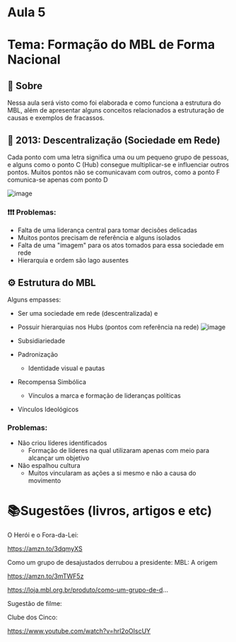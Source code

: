 # Aula 5

# Tema: Formação do MBL de Forma Nacional

## 📓 Sobre
Nessa aula será visto como foi elaborada e como funciona a estrutura do MBL, além de apresentar alguns conceitos relacionados a estruturação de causas e exemplos de fracassos.

## 📆 2013: Descentralização (Sociedade em Rede)
Cada ponto com uma letra significa uma ou um pequeno grupo de pessoas, e alguns como o ponto C (Hub) consegue multiplicar-se e influenciar outros pontos.
Muitos pontos não se comunicavam com outros, como a ponto F comunica-se apenas com ponto D

![image](https://user-images.githubusercontent.com/62779334/120924328-923a5080-c6a9-11eb-9fba-4a400c74c813.png)

### ❗❗❗ Problemas:
- Falta de uma liderança central para tomar decisões delicadas
- Muitos pontos precisam de referência e alguns isolados
- Falta de uma "imagem" para os atos tomados para essa sociedade em rede
- Hierarquia e ordem são lago ausentes

## ⚙️ Estrutura do MBL
Alguns empasses:
- Ser uma sociedade em rede (descentralizada) e
- Possuir hierarquias nos Hubs (pontos com referência na rede) 
![image](https://user-images.githubusercontent.com/62779334/120924991-ce22e500-c6ac-11eb-8594-277c3b5887aa.png)


- Subsidiariedade
- Padronização
    - Identidade visual e pautas
- Recompensa Simbólica
    - Vínculos a marca e formação de lideranças políticas 
- Vínculos Ideológicos

### Problemas:
- Não criou líderes identificados
    - Formação de líderes na qual utilizaram apenas com meio para alcançar um objetivo
- Não espalhou cultura
    - Muitos vincularam as ações a si mesmo e não a causa do movimento


# 📚Sugestões (livros, artigos e etc)
O Herói e o Fora-da-Lei:

https://amzn.to/3dqmyXS

Como um grupo de desajustados derrubou a presidente: MBL: A origem

https://amzn.to/3mTWF5z

https://loja.mbl.org.br/produto/como-um-grupo-de-d...

Sugestão de filme:

Clube dos Cinco:

https://www.youtube.com/watch?v=hrl2oOIscUY
